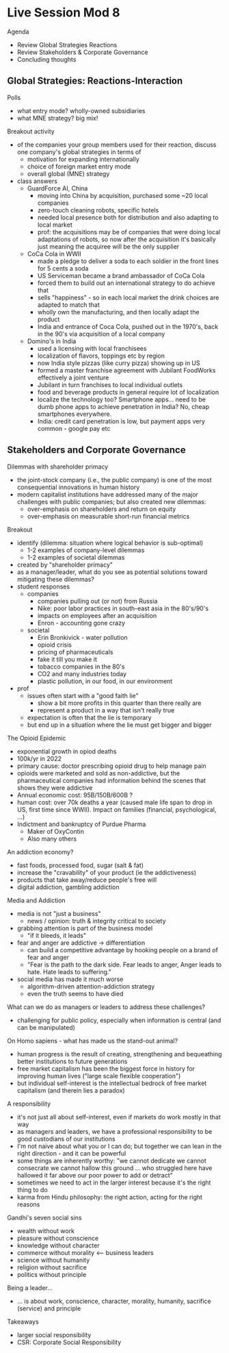 # Live Session Mod 8

Agenda

- Review Global Strategies Reactions
- Review Stakeholders & Corporate Governance
- Concluding thoughts

## Global Strategies: Reactions-Interaction

Polls

- what entry mode? wholly-owned subsidiaries
- what MNE strategy? big mix!

Breakout activity

- of the companies your group members used for their reaction, discuss one
  company's global strategies in terms of
  - motivation for expanding internationally
  - choice of foreign market entry mode
  - overall global (MNE) strategy
- class answers
  - GuardForce AI, China
    - moving into China by acquisition, purchased some ~20 local companies
    - zero-touch cleaning robots, specific hotels
    - needed local presence both for distribution and also adapting to local
      market
    - prof: the acquisitions may be of companies that were doing local
      adaptations of robots, so now after the acquisition it's basically just
      meaning the acquiree will be the only supplier
  - CoCa Cola in WWII
    - made a pledge to deliver a soda to each soldier in the front lines for 5
      cents a soda
    - US Serviceman became a brand ambassador of CoCa Cola
    - forced them to build out an international strategy to do achieve that
    - sells "happiness" - so in each local market the drink choices are adapted
      to match that
    - wholly own the manufacturing, and then locally adapt the product
    - India and entrance of Coca Cola, pushed out in the 1970's, back in the
      90's via acquisition of a local company
  - Domino's in India
    - used a licensing with local franchisees
    - localization of flavors, toppings etc by region
    - now India style pizzas (like curry pizza) showing up in US
    - formed a master franchise agreement with Jubilant FoodWorks effectively a
      joint venture
    - Jubilant in turn franchises to local individual outlets
    - food and beverage products in general require lot of localization
    - localize the technology too? Smartphone apps... need to be dumb phone apps
      to achieve penetration in India? No, cheap smartphones everywhere.
    - India: credit card penetration is low, but payment apps very common -
      google pay etc

## Stakeholders and Corporate Governance

Dilemmas with shareholder primacy

- the joint-stock company (i.e., the public company) is one of the most
  consequential innovations in human history
- modern capitalist institutions have addressed many of the major challenges
  with public companies; but also created new dilemmas:
  - over-emphasis on shareholders and return on equity
  - over-emphasis on measurable short-run financial metrics

Breakout

- identify (dilemma: situation where logical behavior is sub-optimal)
  - 1-2 examples of company-level dilemmas
  - 1-2 examples of societal dilemmas
- created by "shareholder primacy"
- as a manager/leader, what do you see as potential solutions toward mitigating
  these dilemmas?
- student responses
  - companies
    - companies pulling out (or not) from Russia
    - Nike: poor labor practices in south-east asia in the 80's/90's
    - impacts on employees after an acquisition
    - Enron - accounting gone crazy
  - societal
    - Erin Bronkivick - water pollution
    - opioid crisis
    - pricing of pharmaceuticals
    - fake it till you make it
    - tobacco companies in the 80's
    - CO2 and many industries today
    - plastic pollution, in our food, in our environment
- prof
  - issues often start with a "good faith lie"
    - show a bit more profits in this quarter than there really are
    - represent a product in a way that isn't really true
  - expectation is often that the lie is temporary
  - but end up in a situation where the lie must get bigger and bigger

The Opioid Epidemic

- exponential growth in opiod deaths
- 100k/yr in 2022
- primary cause: doctor prescribing opioid drug to help manage pain
- opioids were marketed and sold as non-addictive, but the pharmaceutical
  companies had information behind the scenes that shows they were addictive
- Annual economic cost: 95B/150B/600B ?
- human cost: over 70k deaths a year (caused male life span to drop in US, first
  time since WWII). Impact on families (financial, psychological, ...)
- Indictment and bankruptcy of Purdue Pharma
  - Maker of OxyContin
  - Also many others

An addiction economy?

- fast foods, processed food, sugar (salt & fat)
- increase the "cravability" of your product (ie the addictiveness)
- products that take away/reduce people's free will
- digital addiction, gambling addiction

Media and Addiction

- media is not "just a business"
  - news / opinion: truth & integrity critical to society
- grabbing attention is part of the business model
  - "if it bleeds, it leads"
- fear and anger are addictive -> differentiation
  - can build a competitive advantage by hooking people on a brand of fear and
    anger
  - "Fear is the path to the dark side. Fear leads to anger, Anger leads to
    hate. Hate leads to suffering."
- social media has made it much worse
  - algorithm-driven attention-addiction strategy
  - even the truth seems to have died

What can we do as managers or leaders to address these challenges?

- challenging for public policy, especially when information is central (and can
  be manipulated)

On Homo sapiens - what has made us the stand-out animal?

- human progress is the result of creating, strengthening and bequeathing better
  institutions to future generations
- free market capitalism has been the biggest force in history for improving
  human lives ("large scale flexible cooperation")
- but individual self-interest is the intellectual bedrock of free market
  capitalism (and therein lies a paradox)

A responsibility

- it's not just all about self-interest, even if markets do work mostly in that
  way
- as managers and leaders, we have a professional responsibility to be good
  custodians of our institutions
- I'm not naive about what you or I can do; but together we can lean in the
  right direction - and it can be powerful
- some things are inherently worthy: "we cannot dedicate we cannot consecrate we
  cannot hallow this ground ... who struggled here have hallowed it far above
  our poor power to add or detract"
- sometimes we need to act in the larger interest because it's the right thing
  to do
- karma from Hindu philosophy: the right action, acting for the right reasons

Gandhi's seven social sins

- wealth without work
- pleasure without conscience
- knowledge without character
- commerce without morality <-- business leaders
- science without humanity
- religion without sacrifice
- politics without principle

Being a leader...

- ... is about work, conscience, character, morality, humanity, sacrifice
  (service) and principle

Takeaways

- larger social responsibility
- CSR: Corporate Social Responsibility
